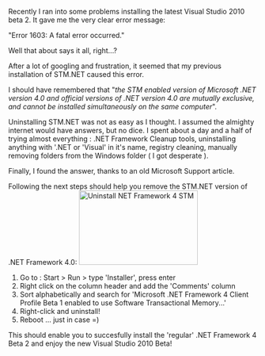 Recently I ran into some problems installing the latest Visual Studio 2010 beta 2. It gave me the very clear error message:

"Error 1603: A fatal error occurred."

Well that about says it all, right...?

After a lot of googling and frustration, it seemed that my previous installation of STM.NET caused this error.

I should have remembered that  "<em>the STM enabled version of Microsoft .NET version 4.0 and official versions of .NET
version 4.0 are mutually exclusive, and cannot be installed simultaneously on the same computer</em>".

Uninstalling STM.NET was not as easy as I thought. I assumed the almighty internet would have answers, but no dice. I spent  about a day and a half of trying almost everything : .NET Framework Cleanup tools, uninstalling anything with '.NET or 'Visual' in it's name, registry cleaning, manually removing folders from the Windows folder  ( I got desperate ).

Finally, I found the answer, thanks to an old Microsoft Support article.

Following the next steps should help you remove the STM.NET version of .NET Framework 4.0:
<a href="http://koenmetsu.files.wordpress.com/2009/11/uninstall-net-framework-4-stm.png"><img class="alignright size-medium wp-image-5" title="Uninstall NET Framework 4 STM" src="http://koenmetsu.files.wordpress.com/2009/11/uninstall-net-framework-4-stm.png?w=300" alt="Uninstall NET Framework 4 STM" width="240" height="150" /></a>
<ol>
	<li>Go to : Start &gt; Run &gt; type 'Installer', press enter</li>
	<li>Right click on the column header and add the 'Comments' column</li>
	<li>Sort alphabetically and search for 'Microsoft .NET Framework 4 Client Profile Beta 1 enabled to use Software Transactional Memory...'</li>
	<li>Right-click and uninstall!</li>
	<li>Reboot ... just in case =)</li>
</ol>
This should enable you to succesfully install the 'regular' .NET Framework 4 Beta 2 and enjoy the new Visual Studio 2010 Beta!
